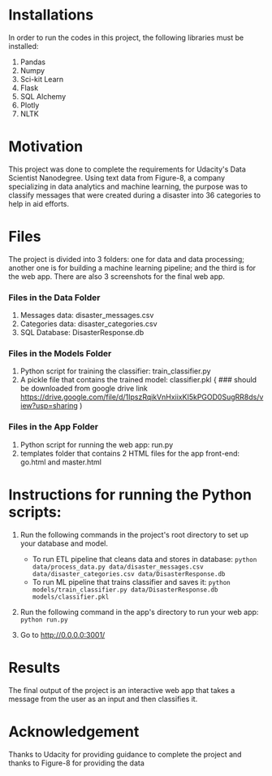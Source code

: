 # Installations
In order to run the codes in this project, the following libraries must be installed:
1. Pandas
2. Numpy
3. Sci-kit Learn
4. Flask
5. SQL Alchemy
6. Plotly
7. NLTK

# Motivation
This project was done to complete the requirements for Udacity's Data Scientist Nanodegree. Using text data from Figure-8, a company specializing in data analytics and machine learning, the purpose was to classify messages that were created during a disaster into 36 categories to help in aid efforts.

# Files
The project is divided into 3 folders: one for data and data processing; another one is for building a machine learning pipeline; and the third is for the web app. There are also 3 screenshots for the final web app.

### Files in the Data Folder
1. Messages data: disaster_messages.csv
2. Categories data: disaster_categories.csv
3. SQL Database: DisasterResponse.db

### Files in the Models Folder
1. Python script for training the classifier: train_classifier.py
2. A pickle file that contains the trained model: classifier.pkl { ### should be downloaded from google drive link https://drive.google.com/file/d/1IpszRqikVnHxiixKI5kPGOD0SugRR8ds/view?usp=sharing )

### Files in the App Folder
1. Python script for running the web app: run.py
2. templates folder that contains 2 HTML files for the app front-end: go.html and master.html

# Instructions for running the Python scripts:
1. Run the following commands in the project's root directory to set up your database and model.
    - To run ETL pipeline that cleans data and stores in database: `python data/process_data.py data/disaster_messages.csv data/disaster_categories.csv data/DisasterResponse.db`
    - To run ML pipeline that trains classifier and saves it: `python models/train_classifier.py data/DisasterResponse.db models/classifier.pkl`
2. Run the following command in the app's directory to run your web app: `python run.py`

3. Go to http://0.0.0.0:3001/ 

# Results
The final output of the project is an interactive web app that takes a message from the user as an input and then classifies it.

# Acknowledgement
Thanks to Udacity for providing guidance to complete the project and thanks to Figure-8 for providing the data
